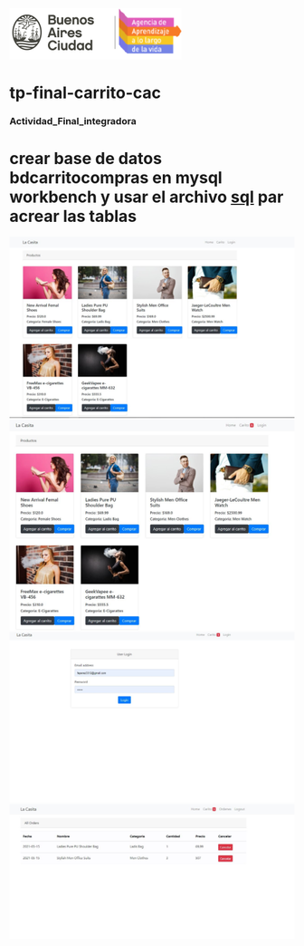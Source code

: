 <img src="logo OK.png" alt="My cool logo"/>

# tp-final-carrito-cac 

### Actividad_Final_integradora

# crear base de datos bdcarritocompras en mysql workbench  y usar el archivo  [sql](https://github.com/flavio3313/cac-carrito/blob/Develop/database/20210519.sql) par acrear las tablas 


<img src = "https://github.com/flavio3313/cac-carrito/blob/Develop/1.JPG" alt ="1"/>
<img src = "https://github.com/flavio3313/cac-carrito/blob/Develop/2.JPG" alt ="2"/>
<img src = "https://github.com/flavio3313/cac-carrito/blob/Develop/3.JPG" alt ="3"/>
<img src = "https://github.com/flavio3313/cac-carrito/blob/Develop/4.JPG" alt ="4"/>
